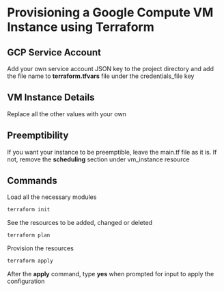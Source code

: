 # Provisioning a Google Compute VM Instance using Terraform

## GCP Service Account

Add your own service account JSON key to the project directory and add the file name to **terraform.tfvars** file under the credentials_file key

## VM Instance Details

Replace all the other values with your own

## Preemptibility

If you want your instance to be preemptible, leave the main.tf file as it is. If not, remove the **scheduling** section under vm_instance resource

## Commands

Load all the necessary modules

```bash
terraform init
```

See the resources to be added, changed or deleted

```bash
terraform plan
```

Provision the resources

```bash
terraform apply
```

After the **apply** command, type **yes** when prompted for input to apply the configuration
